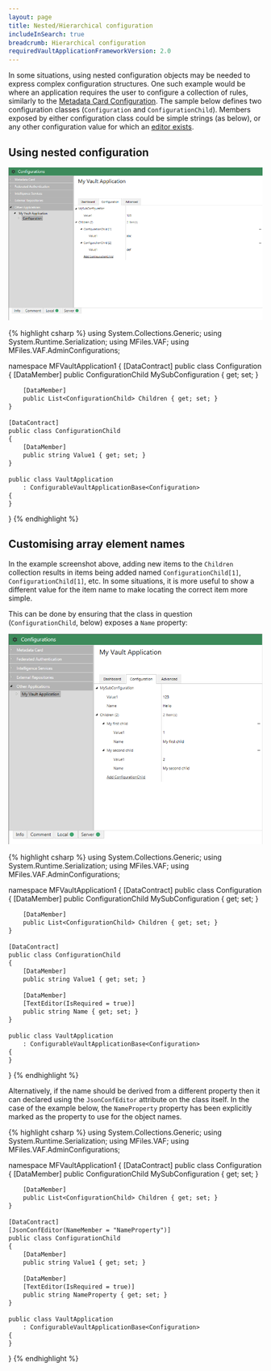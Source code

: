```yaml
---
layout: page
title: Nested/Hierarchical configuration
includeInSearch: true
breadcrumb: Hierarchical configuration
requiredVaultApplicationFrameworkVersion: 2.0
---
```


In some situations, using nested configuration objects may be needed to express complex configuration structures.  One such example would be where an application requires the user to configure a collection of rules, similarly to the [Metadata Card Configuration](/Built-In/Metadata-Card-Configuration/).  The sample below defines two configuration classes (`Configuration` and `ConfigurationChild`).  Members exposed by either configuration class could be simple strings (as below), or any other configuration value for which an [editor exists](../Editors).

## Using nested configuration

![An example of nested configuration objects](nested-configuration.png)

{% highlight csharp %}
using System.Collections.Generic;
using System.Runtime.Serialization;
using MFiles.VAF;
using MFiles.VAF.AdminConfigurations;

namespace MFVaultApplication1
{
	[DataContract]
	public class Configuration
	{
		[DataMember]
		public ConfigurationChild MySubConfiguration { get; set; }

		[DataMember]
		public List<ConfigurationChild> Children { get; set; }
	}

	[DataContract]
	public class ConfigurationChild
	{
		[DataMember]
		public string Value1 { get; set; }
	}

	public class VaultApplication
		: ConfigurableVaultApplicationBase<Configuration>
	{
	}
}
{% endhighlight %}

## Customising array element names

In the example screenshot above, adding new items to the `Children` collection results in items being added named `ConfigurationChild[1]`, `ConfigurationChild[1]`, etc.  In some situations, it is more useful to show a different value for the item name to make locating the correct item more simple.

This can be done by ensuring that the class in question (`ConfigurationChild`, below) exposes a `Name` property:

![Customising array element names](name-member.png)

{% highlight csharp %}
using System.Collections.Generic;
using System.Runtime.Serialization;
using MFiles.VAF;
using MFiles.VAF.AdminConfigurations;

namespace MFVaultApplication1
{
	[DataContract]
	public class Configuration
	{
		[DataMember]
		public ConfigurationChild MySubConfiguration { get; set; }

		[DataMember]
		public List<ConfigurationChild> Children { get; set; }
	}

	[DataContract]
	public class ConfigurationChild
	{
		[DataMember]
		public string Value1 { get; set; }

		[DataMember]
		[TextEditor(IsRequired = true)]
		public string Name { get; set; }
	}

	public class VaultApplication
		: ConfigurableVaultApplicationBase<Configuration>
	{
	}
}
{% endhighlight %}

Alternatively, if the name should be derived from a different property then it can declared using the `JsonConfEditor` attribute on the class itself.  In the case of the example below, the `NameProperty` property has been explicitly marked as the property to use for the object names.

{% highlight csharp %}
using System.Collections.Generic;
using System.Runtime.Serialization;
using MFiles.VAF;
using MFiles.VAF.AdminConfigurations;

namespace MFVaultApplication1
{
	[DataContract]
	public class Configuration
	{
		[DataMember]
		public ConfigurationChild MySubConfiguration { get; set; }

		[DataMember]
		public List<ConfigurationChild> Children { get; set; }
	}

	[DataContract]
	[JsonConfEditor(NameMember = "NameProperty")]
	public class ConfigurationChild
	{
		[DataMember]
		public string Value1 { get; set; }

		[DataMember]
		[TextEditor(IsRequired = true)]
		public string NameProperty { get; set; }
	}

	public class VaultApplication
		: ConfigurableVaultApplicationBase<Configuration>
	{
	}
}
{% endhighlight %}
